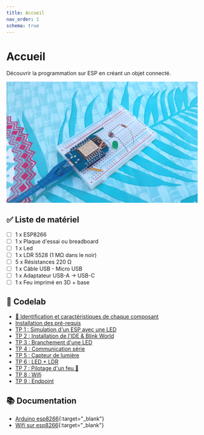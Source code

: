 ```yaml
---
title: Accueil
nav_order: 1
schema: true
---
```


# Accueil

Découvrir la programmation sur ESP en créant un objet connecté.

![kit](resources/kit.jpg)

## ✅ Liste de matériel

- [ ] 1 x ESP8266
- [ ] 1 x Plaque d'essai ou breadboard
- [ ] 1 x Led
- [ ] 1 x LDR 5528 (1 MΩ dans le noir)
- [ ] 5 x Résistances 220 Ω
- [ ] 1 x Câble USB - Micro USB
- [ ] 1 x Adaptateur USB-A -> USB-C
- [ ] 1 x Feu imprimé en 3D + base

## 📝 Codelab

- [🔎 Identification et caractéristiques de chaque composant](composants.md)
- [Installation des pré-requis](installation.md)
- [TP 1 : Simulation d'un ESP avec une LED](tp1.md)
- [TP 2 : Installation de l'IDE & Blink World](tp2.md)
- [TP 3 : Branchement d'une LED](tp3.md)
- [TP 4 : Communication série](tp4.md)
- [TP 5 : Capteur de lumière](tp5.md)
- [TP 6 : LED + LDR](tp6.md)
- [TP 7 : Pilotage d'un feu 🚦](tp7.md)
- [TP 8 : Wifi](tp8.md)
- [TP 9 : Endpoint](tp9.md)

## 📚 Documentation

- [Arduino esp8266](https://arduino-esp8266.readthedocs.io/en/latest/index.html){:target="_blank"}
- [Wifi sur esp8266](https://siytek.com/wemos-d1-mini-arduino-wifi/){:target="_blank"}
